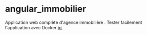 # angular_immobilier
Application web complète d'agence immobilière .
Tester facilement l'application avec Docker [ici](https://github.com/enzo-cora/docker-immo-angular)

